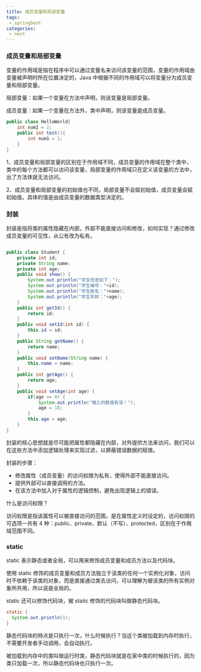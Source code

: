 ```yaml
---
title: 成员变量和局部变量
tags:
 - springboot
categories:
 - next
---
```


### 成员变量和局部变量

变量的作用域是指在程序中可以通过变量名来访问该变量的范围，变量的作用域由变量被声明时所在位置决定的，Java 中根据不同的作用域可以将变量分为成员变量和局部变量。

局部变量：如果一个变量在方法中声明，则该变量是局部变量。

成员变量：如果一个变量在方法外，类中声明，则该变量是成员变量。

```java
public class HelloWorld{
	int num2 = 2;
	public int test(){
		int num1 = 1;
	}
}
```

1、成员变量和局部变量的区别在于作用域不同，成员变量的作用域在整个类中，类中的每个方法都可以访问该变量，局部变量的作用域只在定义该变量的方法中，出了方法体就无法访问。

2、成员变量和局部变量的初始值也不同，局部变量不会赋初始值，成员变量会赋初始值，具体的值是由成员变量的数据类型决定的。



### 封装

封装是指将类的属性隐藏在内部，外部不能直接访问和修改，如何实现？通过修改成员变量的可见性，从公有改为私有。

```java

public class Student {
	private int id;
	private String name;
	private int age;
	public void show() {
		System.out.println("学生信息如下：");
		System.out.println("学生编号："+id);
		System.out.println("学生姓名："+name);
		System.out.println("学生年龄："+age);
	}
	public int getId() {
		return id;
	}
	public void setId(int id) {
		this.id = id;
	}
	public String getName() {
		return name;
	}
	public void setName(String name) {
		this.name = name;
	}
	public int getAge() {
		return age;
	}
	public void setAge(int age) {
		if(age <= 0) {
			System.out.println("输入的数值有误！");
			age = 18;
		}
		this.age = age;
	}
}
```

封装的核心思想就是尽可能把属性都隐藏在内部，对外提供方法来访问，我们可以在这些方法中添加逻辑处理来实现过滤，以屏蔽错误数据的赋值。

封装的步骤：

- 修改属性（成员变量）的访问权限为私有，使得外部不能直接访问。
- 提供外部可以直接调用的方法。
- 在该方法中加入对于属性的逻辑控制，避免出现逻辑上的错误。

什么是访问权限？

访问权限是指该属性可以被直接访问的范围，是在属性定义时设定的，访问权限的可选项一共有 4 种：public、private、默认（不写）、protected，区别在于作用域范围不同。



### static

static 表示静态或者全局，可以用来修饰成员变量和成员方法以及代码块。

使用 static 修饰的成员变量和成员方法独立于该类的任何一个实例化对象，访问时不依赖于该类的对象，而是直接通过类去访问，可以理解为被该类的所有实例对象所共用，所以说是全局的。

static 还可以修饰代码块，被 static 修饰的代码块叫做静态代码块。

```java
static {
  System.out.println(1);
}
```

静态代码块的特点是只执行一次，什么时候执行？当这个类被加载到内存时执行，不需要开发者手动调用，会自动执行。

被加载到内存中的类叫做运行时类，静态代码块就是在家中类的时候执行的，因为类只加载一次，所以静态代码块也只执行一次。



